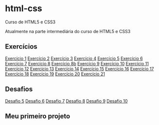 # html-css
 Curso de HTML5 e CSS3

Atualmente na parte intermediária do curso de HTML5 e CSS3

<h2>Exercícios</h2>
    <a href="https://guisouza-dev.github.io/html-css/exercicios/ex001" target="_self" rel="next">Exercício 1</a>
    <a href="https://guisouza-dev.github.io/html-css/exercicios/ex002" target="_self" rel="next">Exercício 2</a>
    <a href="https://guisouza-dev.github.io/html-css/exercicios/ex003" target="_self" rel="next">Exercício 3</a>
    <a href="https://guisouza-dev.github.io/html-css/exercicios/ex004" target="_self" rel="next">Exercício 4</a>
    <a href="https://guisouza-dev.github.io/html-css/exercicios/ex005" target="_self" rel="next">Exercício 5</a>
    <a href="https://guisouza-dev.github.io/html-css/exercicios/ex006" target="_self" rel="next">Exercício 6</a>
    <a href="https://guisouza-dev.github.io/html-css/exercicios/ex007" target="_self" rel="next">Exercício 7</a>
    <a href="https://guisouza-dev.github.io/html-css/exercicios/ex008" target="_self" rel="next">Exercício 8</a>
    <a href="https://guisouza-dev.github.io/html-css/exercicios/ex008b" target="_self" rel="next">Exercício 8b</a>
    <a href="https://guisouza-dev.github.io/html-css/exercicios/ex009" target="_self" rel="next">Exercício 9</a>
    <a href="https://guisouza-dev.github.io/html-css/exercicios/ex010" target="_self" rel="next">Exercício 10</a>
    <a href="https://guisouza-dev.github.io/html-css/exercicios/ex011" target="_self" rel="next">Exercício 11</a>
    <a href="https://guisouza-dev.github.io/html-css/exercicios/ex012" target="_self" rel="next">Exercício 12</a>
    <a href="https://guisouza-dev.github.io/html-css/exercicios/ex013" target="_self" rel="next">Exercício 13</a>
    <a href="https://guisouza-dev.github.io/html-css/exercicios/ex014" target="_self" rel="next">Exercício 14</a>
    <a href="https://guisouza-dev.github.io/html-css/exercicios/ex015" target="_self" rel="next">Exercício 15</a>
    <a href="https://guisouza-dev.github.io/html-css/exercicios/ex016" target="_self" rel="next">Exercício 16</a>
    <a href="https://guisouza-dev.github.io/html-css/exercicios/ex017" target="_self" rel="next">Exercício 17</a>
    <a href="https://guisouza-dev.github.io/html-css/exercicios/ex018" target="_self" rel="next">Exercício 18</a>
    <a href="https://guisouza-dev.github.io/html-css/exercicios/ex019" target="_self" rel="next">Exercício 19</a>
    <a href="https://guisouza-dev.github.io/html-css/exercicios/ex020" target="_self" rel="next">Exercício 20</a>
    <a href="https://guisouza-dev.github.io/html-css/exercicios/ex021" target="_self" rel="next">Exercício 21</a>

<h2>Desafios</h2>
    <a href="https://guisouza-dev.github.io/html-css/desafios/d005" target="_self" rel="next">Desafio 5</a>
    <a href="https://guisouza-dev.github.io/html-css/desafios/d006" target="_self" rel="next">Desafio 6</a>
    <a href="https://guisouza-dev.github.io/html-css/desafios/d007" target="_self" rel="next">Desafio 7</a>
    <a href="https://guisouza-dev.github.io/html-css/desafios/d008" target="_self" rel="next">Desafio 8</a>
    <a href="https://guisouza-dev.github.io/html-css/desafios/d009" target="_self" rel="next">Desafio 9</a>
    <a href="https://guisouza-dev.github.io/html-css/desafios/d010" target="_self" rel="next">Desafio 10</a>
 

<h2>Meu primeiro projeto</h2>
    <a href="https://guisouza-dev.github.io/html-css/desafios/d010/android.html" target="_self" rel="next"></a>


